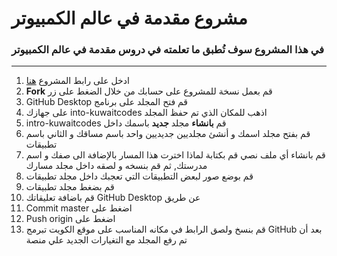 # مشروع مقدمة في عالم الكمبيوتر 

### في هذا المشروع سوف تُطبق ما تعلمته في دروس مقدمة في عالم الكمبيوتر
------------------
1. ادخل على رابط المشروع [هنا](https://github.com/kuwaitcodes/intro-kuwaitcodes)
2. **Fork** قم بعمل نسخة للمشروع على حسابك من خلال الضغط على زر 
3. GitHub Desktop قم فتح المجلد على برنامج 
4. على جهازك into-kuwaitcodes اذهب للمكان الذي تم حفظ المجلد 
5. intro-kuwaitcodes قم **بانشاء** مجلد **جديد** باسمك داخل 
6. قم بفتح مجلد اسمك و أنشئ مجلديين جديديين واحد باسم مساقك و الثاني باسم تطبيقات
7. قم بانشاء أي ملف نصي  قم بكتابة لماذا اخترت هذا المسار بالإضافة الى صفك و اسم مدرستك, ثم قم بنسخه و لصقه داخل مجلد مسارك
8. قم بوضع صور لبعض التطبيقات التي تعجبك داخل مجلد تطبيقات 
9. قم بضغط مجلد تطبيقات
10. قم باضافة تعليقاتك GitHub Desktop عن طريق 
11. Commit master اضغط على
12. Push origin اضغط على
13. قم بنسخ ولصق الرابط في مكانه المناسب على موقع الكويت تبرمج GitHub بعد أن تم رفع المجلد مع التغيارات الجديد علي منصة 
